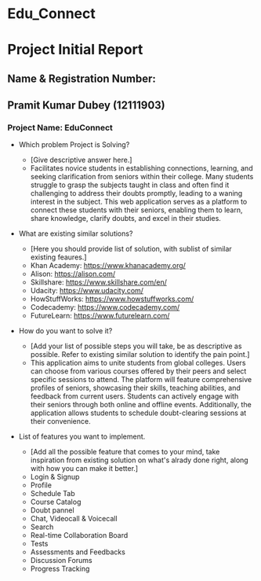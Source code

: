 # Edu_Connect

# Project Initial Report

## Name & Registration Number:
## Pramit Kumar Dubey (12111903)

### Project Name: EduConnect

- Which problem Project is Solving?

  - [Give descriptive answer here.]
  - Facilitates novice students in establishing connections, learning, and seeking clarification from seniors within their college. Many students struggle to grasp the subjects taught in class and often find it challenging to address their doubts promptly, leading to a waning interest in the subject. This web application serves as a platform to connect these students with their seniors, enabling them to learn, share knowledge, clarify doubts, and excel in their studies.

- What are existing similar solutions?

  - [Here you should provide list of solution, with sublist of similar existing feaures.]
  - Khan Academy: https://www.khanacademy.org/
  - Alison: https://alison.com/
  - Skillshare: https://www.skillshare.com/en/
  - Udacity: https://www.udacity.com/
  - HowStuffWorks: https://www.howstuffworks.com/
  - Codecademy: https://www.codecademy.com/
  - FutureLearn: https://www.futurelearn.com/

- How do you want to solve it?

  - [Add your list of possible steps you will take, be as descriptive as possible. Refer to existing similar solution to identify the pain point.]
  - This application aims to unite students from global colleges. Users can choose from various courses offered by their peers and select specific sessions to attend. The platform will feature comprehensive profiles of seniors, showcasing their skills, teaching abilities, and feedback from current users. Students can actively engage with their seniors through both online and offline events. Additionally, the application allows students to schedule doubt-clearing sessions at their convenience.

- List of features you want to implement.

  - [Add all the possible feature that comes to your mind, take inspiration from existing solution on what's alrady done right, along with how you can make it better.]
   - Login & Signup
   - Profile 
   - Schedule Tab 
   - Course Catalog
   - Doubt pannel
   - Chat, Videocall & Voicecall
   - Search
   - Real-time Collaboration Board
   - Tests 
   - Assessments and Feedbacks
   - Discussion Forums
   - Progress Tracking